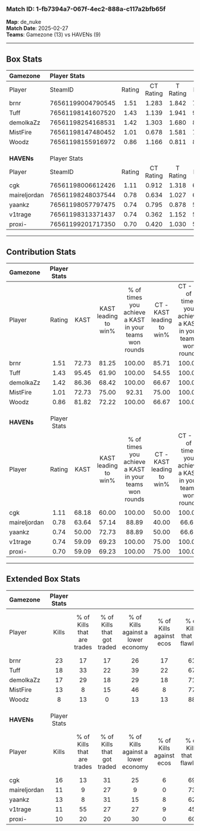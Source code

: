 ### Match ID: 1-fb7394a7-067f-4ec2-888a-c117a2bfb65f  
**Map**: de_nuke  
**Match Date**: 2025-02-27  
**Teams**: Gamezone (13) vs HAVENs (9)  

---  

## Box Stats  

| **Gamezone** | Player Stats      |        |           |          |       |       |       |         |        |      |     |
| :- | :- | :-: | :-: | :-: | :-: | :-: | :-: | :-: | :-: | :-: | :-: |
| Player       | SteamID           | Rating | CT Rating | T Rating | KAST  |  ADR  | Kills | Assists | Deaths | K/D  | HS% |
| brnr         | 76561199004790545 |  1.51  |   1.283   |  1.842   | 72.73 | 107.0 |  23   |    3    |   14   | 1.64 | 52  |
| Tuff         | 76561198141607520 |  1.43  |   1.139   |  1.941   | 95.45 | 79.8  |  18   |    5    |   13   | 1.38 | 50  |
| demolkaZz    | 76561198254168531 |  1.42  |   1.303   |  1.680   | 86.36 | 76.1  |  17   |    3    |   8    | 2.13 | 47  |
| MistFire     | 76561198147480452 |  1.01  |   0.678   |  1.581   | 72.73 | 71.0  |  13   |    5    |   14   | 0.93 | 53  |
| Woodz        | 76561198155916972 |  0.86  |   1.166   |  0.811   | 81.82 | 45.4  |   8   |    7    |   12   | 0.67 | 62  |
|              |                   |        |           |          |       |       |       |         |        |      |     |
|              |                   |        |           |          |       |       |       |         |        |      |     |
|              |                   |        |           |          |       |       |       |         |        |      |     |
| **HAVENs**   | Player Stats      |        |           |          |       |       |       |         |        |      |     |
| Player       | SteamID           | Rating | CT Rating | T Rating | KAST  |  ADR  | Kills | Assists | Deaths | K/D  | HS% |
| cgk          | 76561198006612426 |  1.11  |   0.912   |  1.318   | 68.18 | 83.3  |  16   |    4    |   15   | 1.07 | 68  |
| maireljordan | 76561198248037544 |  0.78  |   0.634   |  1.027   | 63.64 | 56.5  |  11   |    0    |   15   | 0.73 | 72  |
| yaankz       | 76561198057797475 |  0.74  |   0.795   |  0.878   | 50.00 | 77.4  |  13   |    4    |   19   | 0.68 | 61  |
| v1trage      | 76561198313371437 |  0.74  |   0.362   |  1.152   | 59.09 | 60.4  |  11   |    3    |   16   | 0.69 | 63  |
| proxi-       | 76561199201717350 |  0.70  |   0.420   |  1.030   | 59.09 | 40.8  |  10   |    6    |   14   | 0.71 | 60  |
---  

## Contribution Stats  

| **Gamezone** | Player Stats |       |                      |                                                        |                           |                                                             |                          |                                                            |
| :- | :-: | :-: | :-: | :-: | :-: | :-: | :-: | :-: |
| Player       |    Rating    | KAST  | KAST leading to win% | % of times you achieve a KAST in your teams won rounds | CT - KAST leading to win% | CT - % of times you achieve a KAST in your teams won rounds | T - KAST leading to win% | T - % of times you achieve a KAST in your teams won rounds |
| brnr         |     1.51     | 72.73 |        81.25         |                         100.00                         |           85.71           |                           100.00                            |          77.78           |                           100.00                           |
| Tuff         |     1.43     | 95.45 |        61.90         |                         100.00                         |           54.55           |                           100.00                            |          70.00           |                           100.00                           |
| demolkaZz    |     1.42     | 86.36 |        68.42         |                         100.00                         |           66.67           |                           100.00                            |          70.00           |                           100.00                           |
| MistFire     |     1.01     | 72.73 |        75.00         |                         92.31                          |           75.00           |                           100.00                            |          75.00           |                           85.71                            |
| Woodz        |     0.86     | 81.82 |        72.22         |                         100.00                         |           66.67           |                           100.00                            |          77.78           |                           100.00                           |
|              |              |       |                      |                                                        |                           |                                                             |                          |                                                            |
|              |              |       |                      |                                                        |                           |                                                             |                          |                                                            |
|              |              |       |                      |                                                        |                           |                                                             |                          |                                                            |
| **HAVENs**   | Player Stats |       |                      |                                                        |                           |                                                             |                          |                                                            |
| Player       |    Rating    | KAST  | KAST leading to win% | % of times you achieve a KAST in your teams won rounds | CT - KAST leading to win% | CT - % of times you achieve a KAST in your teams won rounds | T - KAST leading to win% | T - % of times you achieve a KAST in your teams won rounds |
| cgk          |     1.11     | 68.18 |        60.00         |                         100.00                         |           50.00           |                           100.00                            |          66.67           |                           100.00                           |
| maireljordan |     0.78     | 63.64 |        57.14         |                         88.89                          |           40.00           |                            66.67                            |          66.67           |                           100.00                           |
| yaankz       |     0.74     | 50.00 |        72.73         |                         88.89                          |           50.00           |                            66.67                            |          85.71           |                           100.00                           |
| v1trage      |     0.74     | 59.09 |        69.23         |                         100.00                         |           75.00           |                           100.00                            |          66.67           |                           100.00                           |
| proxi-       |     0.70     | 59.09 |        69.23         |                         100.00                         |           75.00           |                           100.00                            |          66.67           |                           100.00                           |
---  

## Extended Box Stats  

| **Gamezone** | Player Stats |                            |                            |                                    |                         |                              |                                 |        |                             |                                     |                          |                               |                            |
| :- | :-: | :-: | :-: | :-: | :-: | :-: | :-: | :-: | :-: | :-: | :-: | :-: | :-: |
| Player       |    Kills     | % of Kills that are trades | % of Kills that got traded | % of Kills against a lower economy | % of Kills against ecos | % of Kills that are flawless | % of Kills that are close duels | Deaths | % of Deaths that get traded | % of Deaths against a lower economy | % of Deaths against ecos | % of Deaths that are flawless | % of Deaths that are close |
| brnr         |      23      |             17             |             17             |                 26                 |           17            |              61              |                0                |   14   |             14              |                 29                  |            21            |              86               |             0              |
| Tuff         |      18      |             33             |             22             |                 39                 |           22            |              67              |                6                |   13   |             23              |                 15                  |            0             |              46               |             8              |
| demolkaZz    |      17      |             29             |             18             |                 29                 |           18            |              71              |               12                |   8    |             25              |                 13                  |            0             |              63               |             25             |
| MistFire     |      13      |             8              |             15             |                 46                 |            8            |              77              |               15                |   14   |             21              |                 21                  |            14            |              57               |             0              |
| Woodz        |      8       |             13             |             0              |                 13                 |           13            |              88              |                0                |   12   |             58              |                 25                  |            17            |              75               |             8              |
|              |              |                            |                            |                                    |                         |                              |                                 |        |                             |                                     |                          |                               |                            |
|              |              |                            |                            |                                    |                         |                              |                                 |        |                             |                                     |                          |                               |                            |
|              |              |                            |                            |                                    |                         |                              |                                 |        |                             |                                     |                          |                               |                            |
| **HAVENs**   | Player Stats |                            |                            |                                    |                         |                              |                                 |        |                             |                                     |                          |                               |                            |
| Player       |    Kills     | % of Kills that are trades | % of Kills that got traded | % of Kills against a lower economy | % of Kills against ecos | % of Kills that are flawless | % of Kills that are close duels | Deaths | % of Deaths that get traded | % of Deaths against a lower economy | % of Deaths against ecos | % of Deaths that are flawless | % of Deaths that are close |
| cgk          |      16      |             13             |             31             |                 25                 |            6            |              69              |                0                |   15   |              7              |                  7                  |            7             |              73               |             7              |
| maireljordan |      11      |             9              |             27             |                 9                  |            0            |              73              |                0                |   15   |             20              |                  7                  |            7             |              53               |             7              |
| yaankz       |      13      |             8              |             31             |                 15                 |            8            |              62              |               15                |   19   |             21              |                 16                  |            5             |              79               |             5              |
| v1trage      |      11      |             55             |             27             |                 27                 |            9            |              45              |               18                |   16   |             19              |                  6                  |            6             |              81               |             0              |
| proxi-       |      10      |             20             |             20             |                 30                 |            0            |              60              |                0                |   14   |             14              |                  7                  |            7             |              64               |             14             |
